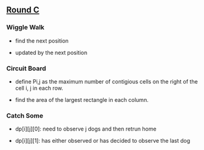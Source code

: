 ## [Round C](https://codingcompetitions.withgoogle.com/kickstart/round/0000000000050ff2)

### Wiggle Walk
- find the next position

- updated by the next position

### Circuit Board
- define Pi,j as the maximum number of contigious cells on the right of the cell i, j in each row.
   
- find the area of the largest rectangle in each column.

### Catch Some

- dp[i][j][0]: need to observe j dogs and then retrun home

- dp[i][j][1]: has either observed or has decided to observe the last dog
